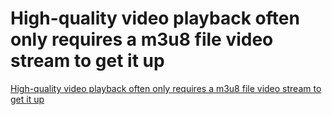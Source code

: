 # High-quality video playback often only requires a m3u8 file video stream to get it up
[High-quality video playback often only requires a m3u8 file video stream to get it up](https://aiwithcloud.com/2022/09/19/high_quality_video_playback_often_only_requires_a_m3u8_file_video_stream_to_get_it_up/)